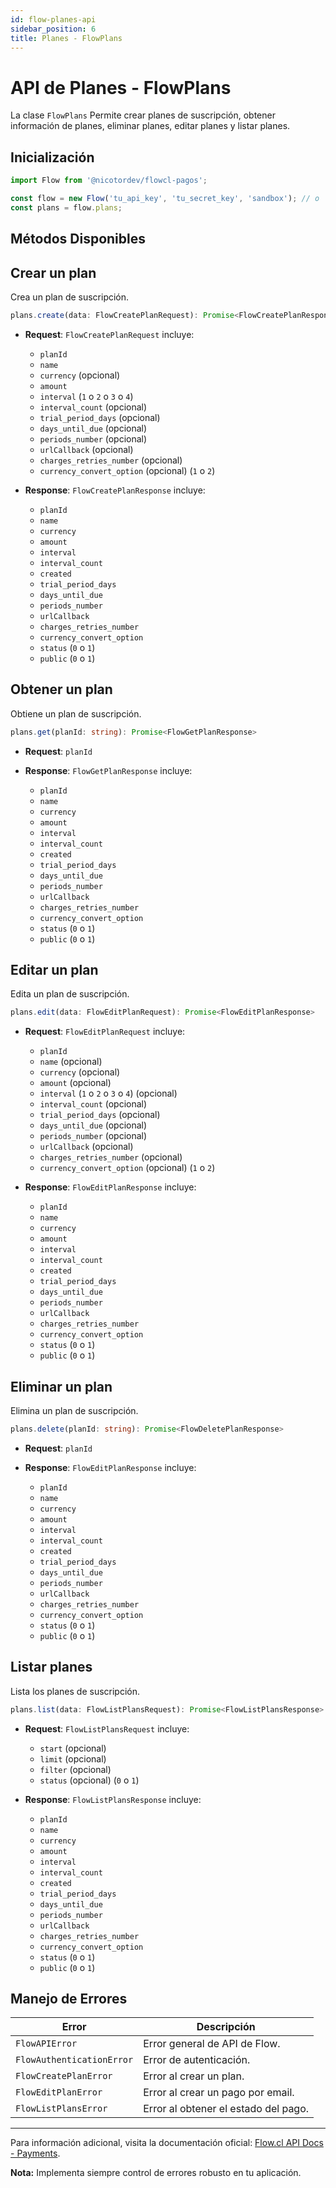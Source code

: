 ```yaml
---
id: flow-planes-api
sidebar_position: 6
title: Planes - FlowPlans
---
```


# API de Planes - FlowPlans

La clase `FlowPlans` Permite crear planes de suscripción, obtener información de planes, eliminar planes, editar planes y listar planes.

## Inicialización

```typescript
import Flow from '@nicotordev/flowcl-pagos';

const flow = new Flow('tu_api_key', 'tu_secret_key', 'sandbox'); // o 'production'
const plans = flow.plans;
```

## Métodos Disponibles

## Crear un plan

Crea un plan de suscripción.

```typescript
plans.create(data: FlowCreatePlanRequest): Promise<FlowCreatePlanResponse>
```

- **Request**: `FlowCreatePlanRequest` incluye:

  - `planId`
  - `name`
  - `currency` (opcional)
  - `amount`
  - `interval` (`1` o `2` o `3` o `4`)
  - `interval_count` (opcional)
  - `trial_period_days` (opcional)
  - `days_until_due` (opcional)
  - `periods_number` (opcional)
  - `urlCallback` (opcional)
  - `charges_retries_number` (opcional)
  - `currency_convert_option` (opcional) (`1` o `2`)

- **Response**: `FlowCreatePlanResponse` incluye:
  - `planId`
  - `name`
  - `currency`
  - `amount`
  - `interval`
  - `interval_count`
  - `created`
  - `trial_period_days`
  - `days_until_due`
  - `periods_number`
  - `urlCallback`
  - `charges_retries_number`
  - `currency_convert_option`
  - `status` (`0` o `1`)
  - `public` (`0` o `1`)

## Obtener un plan

Obtiene un plan de suscripción.

```typescript
plans.get(planId: string): Promise<FlowGetPlanResponse>
```

- **Request**: `planId`
- **Response**: `FlowGetPlanResponse` incluye:

  - `planId`
  - `name`
  - `currency`
  - `amount`
  - `interval`
  - `interval_count`
  - `created`
  - `trial_period_days`
  - `days_until_due`
  - `periods_number`
  - `urlCallback`
  - `charges_retries_number`
  - `currency_convert_option`
  - `status` (`0` o `1`)
  - `public` (`0` o `1`)

## Editar un plan

Edita un plan de suscripción.

```typescript
plans.edit(data: FlowEditPlanRequest): Promise<FlowEditPlanResponse>
```

- **Request**: `FlowEditPlanRequest` incluye:

  - `planId`
  - `name` (opcional)
  - `currency` (opcional)
  - `amount` (opcional)
  - `interval` (`1` o `2` o `3` o `4`) (opcional)
  - `interval_count` (opcional)
  - `trial_period_days` (opcional)
  - `days_until_due` (opcional)
  - `periods_number` (opcional)
  - `urlCallback` (opcional)
  - `charges_retries_number` (opcional)
  - `currency_convert_option` (opcional) (`1` o `2`)

- **Response**: `FlowEditPlanResponse` incluye:
  - `planId`
  - `name`
  - `currency`
  - `amount`
  - `interval`
  - `interval_count`
  - `created`
  - `trial_period_days`
  - `days_until_due`
  - `periods_number`
  - `urlCallback`
  - `charges_retries_number`
  - `currency_convert_option`
  - `status` (`0` o `1`)
  - `public` (`0` o `1`)

## Eliminar un plan

Elimina un plan de suscripción.

```typescript
plans.delete(planId: string): Promise<FlowDeletePlanResponse>
```

- **Request**: `planId`

- **Response**: `FlowEditPlanResponse` incluye:
  - `planId`
  - `name`
  - `currency`
  - `amount`
  - `interval`
  - `interval_count`
  - `created`
  - `trial_period_days`
  - `days_until_due`
  - `periods_number`
  - `urlCallback`
  - `charges_retries_number`
  - `currency_convert_option`
  - `status` (`0` o `1`)
  - `public` (`0` o `1`)

## Listar planes

Lista los planes de suscripción.

```typescript
plans.list(data: FlowListPlansRequest): Promise<FlowListPlansResponse>
```

- **Request**: `FlowListPlansRequest` incluye:

  - `start` (opcional)
  - `limit` (opcional)
  - `filter` (opcional)
  - `status` (opcional) (`0` o `1`)

- **Response**: `FlowListPlansResponse` incluye:
  - `planId`
  - `name`
  - `currency`
  - `amount`
  - `interval`
  - `interval_count`
  - `created`
  - `trial_period_days`
  - `days_until_due`
  - `periods_number`
  - `urlCallback`
  - `charges_retries_number`
  - `currency_convert_option`
  - `status` (`0` o `1`)
  - `public` (`0` o `1`)

## Manejo de Errores

| Error                     | Descripción                          |
| ------------------------- | ------------------------------------ |
| `FlowAPIError`            | Error general de API de Flow.        |
| `FlowAuthenticationError` | Error de autenticación.              |
| `FlowCreatePlanError`     | Error al crear un plan.              |
| `FlowEditPlanError`       | Error al crear un pago por email.    |
| `FlowListPlansError`      | Error al obtener el estado del pago. |

---

Para información adicional, visita la documentación oficial: [Flow.cl API Docs - Payments](https://www.flow.cl/docs/api.html#tag/plans).

**Nota:** Implementa siempre control de errores robusto en tu aplicación.
